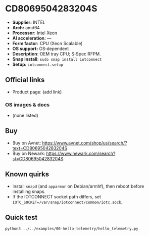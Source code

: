 # CD8069504283204S

- **Supplier:** INTEL
- **Arch:** amd64
- **Processor:** Intel Xeon
- **AI acceleration:** —
- **Form factor:** CPU (Xeon Scalable)
- **OS support:** OS‑dependent
- **Description:** OEM tray CPU; S‑Spec RFPM.
- **Snap install:** `sudo snap install iotconnect`
- **Setup:** `iotconnect.setup`

## Official links
- Product page: (add link)

### OS images & docs
- (none listed)

## Buy
- Buy on Avnet: https://www.avnet.com/shop/us/search/?text=CD8069504283204S
- Buy on Newark: https://www.newark.com/search?st=CD8069504283204S

## Known quirks
- Install `snapd` (and `apparmor` on Debian/armhf), then reboot before installing snaps.
- If the IOTCONNECT socket path differs, set `IOTC_SOCKET=/var/snap/iotconnect/common/iotc.sock`.

## Quick test
```bash
python3 ../../examples/00-hello-telemetry/hello_telemetry.py
```
